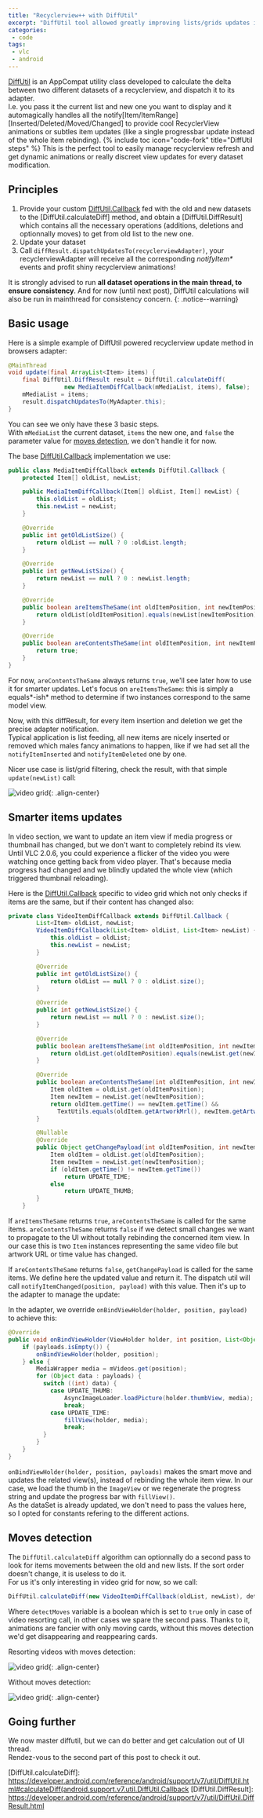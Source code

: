 ```yaml
---
title: "Recyclerview++ with DiffUtil"
excerpt: "DiffUtil tool allowed greatly improving lists/grids updates in VLC, here is how we implemented it."
categories:
 - code
tags:
 - vlc
 - android
---
```


[DiffUtil] is an AppCompat utility class developed to calculate the delta between two different datasets of a recyclerview, and dispatch it to its adapter.  
I.e. you pass it the current list and new one you want to display and it automagically handles all the notify[Item/ItemRange][Inserted/Deleted/Moved/Changed] to provide cool RecyclerView animations or subtles item updates (like a single progressbar update instead of the whole item rebinding).
{% include toc icon="code-fork" title="DiffUtil steps" %}
This is the perfect tool to easily manage recyclerview refresh and get dynamic animations or really discreet view updates for every dataset modification.

## Principles
1. Provide your custom [DiffUtil.Callback] fed with the old and new datasets to the [DiffUtil.calculateDiff] method, and obtain a [DiffUtil.DiffResult] which contains all the necessary operations (additions, deletions and optionnally moves) to get from old list to the new one.
2. Update your dataset
3. Call `diffResult.dispatchUpdatesTo(recyclerviewAdapter)`, your recyclerviewAdapter will receive all the corresponding _notifyItem*_ events and profit shiny recyclerview animations!

It is strongly advised to run **all dataset operations in the main thread, to ensure consistency**. And for now (until next post), DiffUtil calculations will also be run in mainthread for consistency concern.
{: .notice--warning}

## Basic usage

Here is a simple example of DiffUtil powered recyclerview update method in browsers adapter:
```java
@MainThread
void update(final ArrayList<Item> items) {
    final DiffUtil.DiffResult result = DiffUtil.calculateDiff(
                new MediaItemDiffCallback(mMediaList, items), false);
    mMediaList = items;
    result.dispatchUpdatesTo(MyAdapter.this);
}
```
You can see we only have these 3 basic steps.  
With `mMediaList` the current dataset, `items` the new one, and `false` the parameter value for [moves detection](#moves-detection), we don't handle it for now.

The base [DiffUtil.Callback] implementation we use:
```java
public class MediaItemDiffCallback extends DiffUtil.Callback {
    protected Item[] oldList, newList;

    public MediaItemDiffCallback(Item[] oldList, Item[] newList) {
        this.oldList = oldList;
        this.newList = newList;
    }

    @Override
    public int getOldListSize() {
        return oldList == null ? 0 :oldList.length;
    }

    @Override
    public int getNewListSize() {
        return newList == null ? 0 : newList.length;
    }

    @Override
    public boolean areItemsTheSame(int oldItemPosition, int newItemPosition) {
        return oldList[oldItemPosition].equals(newList[newItemPosition]);
    }

    @Override
    public boolean areContentsTheSame(int oldItemPosition, int newItemPosition) {
        return true;
    }
}
```
For now, `areContentsTheSame` always returns `true`, we'll see later how to use it for smarter updates.
Let's focus on `areItemsTheSame`: this is simply a equals*-ish* method to determine if two instances correspond to the same model view.

Now, with this diffResult, for every item insertion and deletion we get the precise adapter notification.  
Typical application is list feeding, all new items are nicely inserted or removed which males fancy animations to happen, like if we had set all the `notifyItemInserted` and `notifyItemDeleted` one by one.

Nicer use case is list/grid filtering, check the result, with that simple `update(newList)` call:

![video grid](/assets/images/v2.1/filter.gif){: .align-center}

## Smarter items updates

In video section, we want to update an item view if media progress or thumbnail has changed, but we don't want to completely rebind its view.  
Until VLC 2.0.6, you could experience a flicker of the video you were watching once getting back from video player.
That's because media progress had changed and we blindly updated the whole view (which triggered thumbnail reloading).

Here is the [DiffUtil.Callback] specific to video grid which not only checks if items are the same, but if their content has changed also:
```java
private class VideoItemDiffCallback extends DiffUtil.Callback {
        List<Item> oldList, newList;
        VideoItemDiffCallback(List<Item> oldList, List<Item> newList) {
            this.oldList = oldList;
            this.newList = newList;
        }

        @Override
        public int getOldListSize() {
            return oldList == null ? 0 : oldList.size();
        }

        @Override
        public int getNewListSize() {
            return newList == null ? 0 : newList.size();
        }

        @Override
        public boolean areItemsTheSame(int oldItemPosition, int newItemPosition) {
            return oldList.get(oldItemPosition).equals(newList.get(newItemPosition));
        }

        @Override
        public boolean areContentsTheSame(int oldItemPosition, int newItemPosition) {
            Item oldItem = oldList.get(oldItemPosition);
            Item newItem = newList.get(newItemPosition);
            return oldItem.getTime() == newItem.getTime() &&
              TextUtils.equals(oldItem.getArtworkMrl(), newItem.getArtworkMrl());
        }

        @Nullable
        @Override
        public Object getChangePayload(int oldItemPosition, int newItemPosition) {
            Item oldItem = oldList.get(oldItemPosition);
            Item newItem = newList.get(newItemPosition);
            if (oldItem.getTime() != newItem.getTime())
                return UPDATE_TIME;
            else
                return UPDATE_THUMB;
        }
    }
```

If `areItemsTheSame` returns `true`, `areContentsTheSame` is called for the same items. `areContentsTheSame` returns `false` if we detect small changes we want to propagate to the UI without totally rebinding the concerned item view.
In our case this is two `Item` instances representing the same video file but artwork URL or time value has changed.

If `areContentsTheSame` returns `false`, `getChangePayload` is called for the same items. We define here the updated value and return it. The dispatch util will call `notifyItemChanged(position, payload)` with this value. Then it's up to the adapter to manage the update:

In the adapter, we override `onBindViewHolder(holder, position, payload)` to achieve this:
```java
@Override
public void onBindViewHolder(ViewHolder holder, int position, List<Object> payloads) {
    if (payloads.isEmpty()) {
        onBindViewHolder(holder, position);
    } else {
        MediaWrapper media = mVideos.get(position);
        for (Object data : payloads) {
          switch ((int) data) {
            case UPDATE_THUMB:
                AsyncImageLoader.loadPicture(holder.thumbView, media);
                break;
            case UPDATE_TIME:
                fillView(holder, media);
                break;
          }
        }
    }
}
```
`onBindViewHolder(holder, position, payloads)` makes the smart move and updates the related view(s), instead of rebinding the whole item view. In our case, we load the thumb in the `ImageView` or we regenerate the progress string and update the progress bar with `fillView()`.  
As the dataSet is already updated, we don't need to pass the values here, so I opted for constants refering to the different actions.

## Moves detection

The `DiffUtil.calculateDiff` algorithm can optionnally do a second pass to look for items movements between the old and new lists. If the sort order doesn't change, it is useless to do it.  
For us it's only interesting in video grid for now, so we call:
```java
DiffUtil.calculateDiff(new VideoItemDiffCallback(oldList, newList), detectMoves);
```

Where `detectMoves` variable is a boolean which is set to `true` only in case of video resorting call, in other cases we spare the second pass. Thanks to it, animations are fancier with only moving cards, without this moves detection we'd get disappearing and reappearing cards.

Resorting videos with moves detection:

![video grid](/assets/images/v2.1/sort.gif){: .align-center}

Without moves detection:

![video grid](/assets/images/diffutil/sort_no_detection.gif){: .align-center}

## Going further

We now master diffutil, but we can do better and get calculation out of UI thread.  
Rendez-vous to the second part of this post to check it out.

[DiffUtil]: https://developer.android.com/reference/android/support/v7/util/DiffUtil.html
[DiffUtil.Callback]: https://developer.android.com/reference/android/support/v7/util/DiffUtil.Callback.html
[DiffUtil.calculateDiff]: https://developer.android.com/reference/android/support/v7/util/DiffUtil.html#calculateDiff(android.support.v7.util.DiffUtil.Callback
[DiffUtil.DiffResult]: https://developer.android.com/reference/android/support/v7/util/DiffUtil.DiffResult.html
